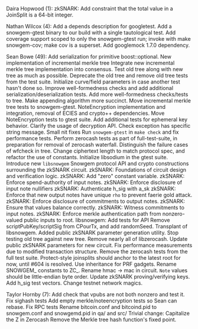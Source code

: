 Daira Hopwood (1):
      zkSNARK: Add constraint that the total value in a JoinSplit is a 64-bit integer.

Nathan Wilcox (4):
      Add a depends description for googletest.
      Add a snowgem-gtest binary to our build with a single tautological test.
      Add coverage support scoped to only the snowgem-gtest run; invoke with make snowgem-cov; make cov is a superset.
      Add googlemock 1.7.0 dependency.

Sean Bowe (49):
      Add serialization for primitive boost::optional<T>.
      New implementation of incremental merkle tree
      Integrate new incremental merkle tree implementation into consensus.
      Test old tree along with new tree as much as possible.
      Deprecate the old tree and remove old tree tests from the test suite.
      Initialize curve/field parameters in case another test hasn't done so.
      Improve well-formedness checks and add additional serialization/deserialization tests.
      Add more well-formedness checks/tests to tree.
      Make appending algorithm more succinct.
      Move incremental merkle tree tests to snowgem-gtest.
      NoteEncryption implementation and integration, removal of ECIES and crypto++ dependencies.
      Move NoteEncryption tests to gtest suite.
      Add additional tests for ephemeral key behavior.
      Clarify the usage of decryption API.
      Check exception has specific string message.
      Small nit fixes
      Run `snowgem-gtest` in `make check` and fix performance tests.
      Perform zerocash tests as part of full-test-suite, in preparation for removal of zerocash waterfall.
      Distinguish the failure cases of wfcheck in tree.
      Change ciphertext length to match protocol spec, and refactor the use of constants.
      Initialize libsodium in the gtest suite.
      Introduce new `libsnowgem` Snowgem protocol API and crypto constructions surrounding the zkSNARK circuit.
      zkSNARK: Foundations of circuit design and verification logic.
      zkSNARK: Add "zero" constant variable.
      zkSNARK: Enforce spend-authority of input notes.
      zkSNARK: Enforce disclosure of input note nullifiers
      zkSNARK: Authenticate h_sig with a_sk
      zkSNARK: Enforce that new output notes have unique `rho` to prevent faerie gold attack.
      zkSNARK: Enforce disclosure of commitments to output notes.
      zkSNARK: Ensure that values balance correctly.
      zkSNARK: Witness commitments to input notes.
      zkSNARK: Enforce merkle authentication path from nonzero-valued public inputs to root.
      libsnowgem: Add tests for API
      Remove scriptPubKey/scriptSig from CPourTx, and add randomSeed.
      Transplant of libsnowgem.
      Added public zkSNARK parameter generation utility.
      Stop testing old tree against new tree.
      Remove nearly all of libzerocash.
      Update public zkSNARK parameters for new circuit.
      Fix performance measurements due to modified transaction structure.
      Remove the zerocash tests from the full test suite.
      Protect-style joinsplits should anchor to the latest root for now, until #604 is resolved.
      Use inheritance for PRF gadgets.
      Rename SNOWGEM_ constants to ZC_.
      Rename hmac -> mac in circuit.
      `Note` values should be little-endian byte order.
      Update zkSNARK proving/verifying keys.
      Add h_sig test vectors.
      Change testnet network magics.

Taylor Hornby (7):
      Add check that vpubs are not both nonzero and test it.
      Fix sighash tests
      Add empty merkle/noteencryption tests so Sean can rebase.
      Fix RPC tests
      Rename bitcoin.conf and bitcoind.pid to snowgem.conf and snowgemd.pid in qa/ and src/
      Trivial change: Capitalize the Z in Zerocash
      Remove the Merkle tree hash function's fixed point.

